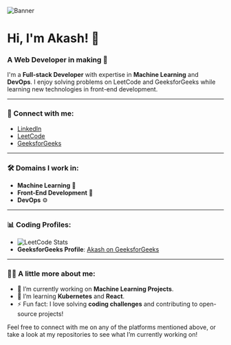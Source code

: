 <!-- Banner -->
![Banner](https://drive.google.com/uc?export=view&id=1AglJzeRiwOxeeOcrCxad1NKSUyvpAjxH)

# Hi, I'm Akash! 👋  
### A Web Developer in making 🚀

I'm a **Full-stack Developer** with expertise in **Machine Learning** and **DevOps**. I enjoy solving problems on LeetCode and GeeksforGeeks while learning new technologies in front-end development.

---

### 🔗 Connect with me:
- [LinkedIn](https://www.linkedin.com/in/akash-ghosh-7b6b7127a)
- [LeetCode](https://leetcode.com/u/akashghosh19062003/)
- [GeeksforGeeks](https://www.geeksforgeeks.org/user/akash_gh/)

---

### 🛠️ Domains I work in:
- **Machine Learning** 🤖
- **Front-End Development** 🎨
- **DevOps** ⚙️

---

### 📊 Coding Profiles:
- ![LeetCode Stats](https://leetcard.jacoblin.cool/akashghosh19062003?theme=dark)
- **GeeksforGeeks Profile**: [Akash on GeeksforGeeks](https://www.geeksforgeeks.org/user/akash_gh/)

---

### 🧑‍💻 A little more about me:
- 🔭 I’m currently working on **Machine Learning Projects**.
- 🌱 I’m learning **Kubernetes** and **React**.
- ⚡ Fun fact: I love solving **coding challenges** and contributing to open-source projects!

Feel free to connect with me on any of the platforms mentioned above, or take a look at my repositories to see what I’m currently working on!
